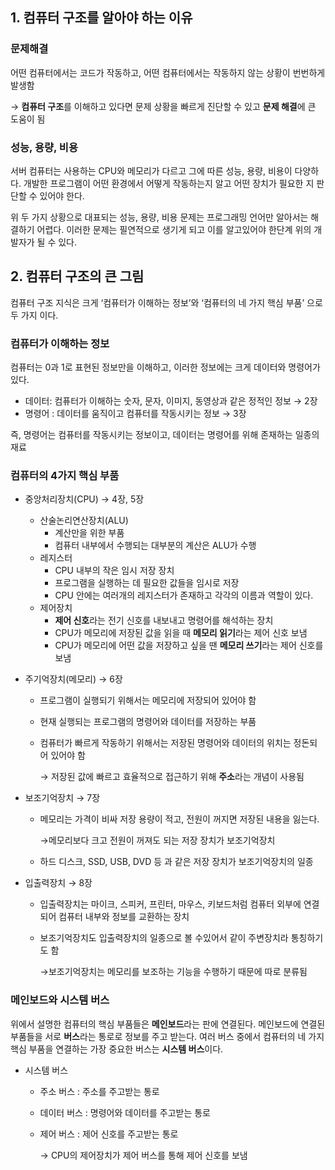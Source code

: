 ## 1. 컴퓨터 구조를 알아야 하는 이유

### 문제해결

어떤 컴퓨터에서는 코드가 작동하고, 어떤 컴퓨터에서는 작동하지 않는 상황이 번번하게 발생함

→ **컴퓨터 구조**를 이해하고 있다면 문제 상황을 빠르게 진단할 수 있고 **문제 해결**에 큰 도움이 됨

### 성능, 용량, 비용

서버 컴퓨터는 사용하는 CPU와 메모리가 다르고 그에 따른 성능, 용량, 비용이 다양하다. 개발한 프로그램이 어떤 환경에서 어떻게 작동하는지 알고 어떤 장치가 필요한 지 판단할 수 있어야 한다.

위 두 가지 상황으로 대표되는 성능, 용량, 비용 문제는 프로그래밍 언어만 알아서는 해결하기 어렵다. 이러한 문제는 필연적으로 생기게 되고 이를 알고있어야 한단계 위의 개발자가 될 수 있다.

## 2. 컴퓨터 구조의 큰 그림

컴퓨터 구조 지식은 크게 ‘컴퓨터가 이해하는 정보’와 ‘컴퓨터의 네 가지 핵심 부품’ 으로 두 가지 이다.

### 컴퓨터가 이해하는 정보

컴퓨터는 0과 1로 표현된 정보만을 이해하고, 이러한 정보에는 크게 데이터와 명령어가 있다.

- 데이터: 컴퓨터가 이해하는 숫자, 문자, 이미지, 동영상과 같은 정적인 정보 → 2장
- 명령어 : 데이터를 움직이고 컴퓨터를 작동시키는 정보 → 3장

즉, 명령어는 컴퓨터를 작동시키는 정보이고, 데이터는 명령어를 위해 존재하는 일종의 재료

### 컴퓨터의 4가지 핵심 부품

- 중앙처리장치(CPU) → 4장, 5장
    - 산술논리연산장치(ALU)
        - 계산만을 위한 부품
        - 컴퓨터 내부에서 수행되는 대부분의 계산은 ALU가 수행
    - 레지스터
        - CPU 내부의 작은 임시 저장 장치
        - 프로그램을 실행하는 데 필요한 값들을 임시로 저장
        - CPU 안에는 여러개의 레지스터가 존재하고 각각의 이름과 역할이 있다.
    - 제어장치
        - **제어 신호**라는 전기 신호를 내보내고 명령어를 해석하는 장치
        - CPU가 메모리에 저장된 값을 읽을 때 **메모리 읽기**라는 제어 신호 보냄
        - CPU가 메모리에 어떤 값을 저장하고 싶을 땐 **메모리 쓰기**라는 제어 신호를 보냄
    
- 주기억장치(메모리) → 6장
    - 프로그램이 실행되기 위해서는 메모리에 저장되어 있어야 함
    - 현재 실행되는 프로그램의 명령어와 데이터를 저장하는 부품
    - 컴퓨터가 빠르게 작동하기 위해서는 저장된 명령어와 데이터의 위치는 정돈되어 있어야 함
        
        → 저장된 값에 빠르고 효율적으로 접근하기 위해 **주소**라는 개념이 사용됨
        
- 보조기억장치 → 7장
    - 메모리는 가격이 비싸 저장 용량이 적고, 전원이 꺼지면 저장된 내용을 잃는다.
        
        →메모리보다 크고 전원이 꺼져도 되는 저장 장치가 보조기억장치
        
    - 하드 디스크, SSD, USB, DVD 등 과 같은 저장 장치가 보조기억장치의 일종
    
- 입출력장치 → 8장
    - 입출력장치는 마이크, 스피커, 프린터, 마우스, 키보드처럼 컴퓨터 외부에 연결되어 컴퓨터 내부와 정보를 교환하는 장치
    - 보조기억장치도 입출력장치의 일종으로 볼 수있어서 같이 주변장치라 통칭하기도 함
        
        →보조기억장치는 메모리를 보조하는 기능을 수행하기 때문에 따로 분류됨
        

### 메인보드와 시스템 버스

위에서 설명한 컴퓨터의 핵심 부품들은 **메인보드**라는 판에 연결된다. 메인보드에 연결된 부품들을 서로 **버스**라는 통로로 정보를 주고 받는다. 여러 버스 중에서 컴퓨터의 네 가지 핵심 부품을 연결하는 가장 중요한 버스는 **시스템 버스**이다.

- 시스템 버스
    - 주소 버스 : 주소를 주고받는 통로
    - 데이터 버스 : 명령어와 데이터를 주고받는 통로
    - 제어 버스 : 제어 신호를 주고받는 통로
        
        → CPU의 제어장치가 제어 버스를 통해 제어 신호를 보냄